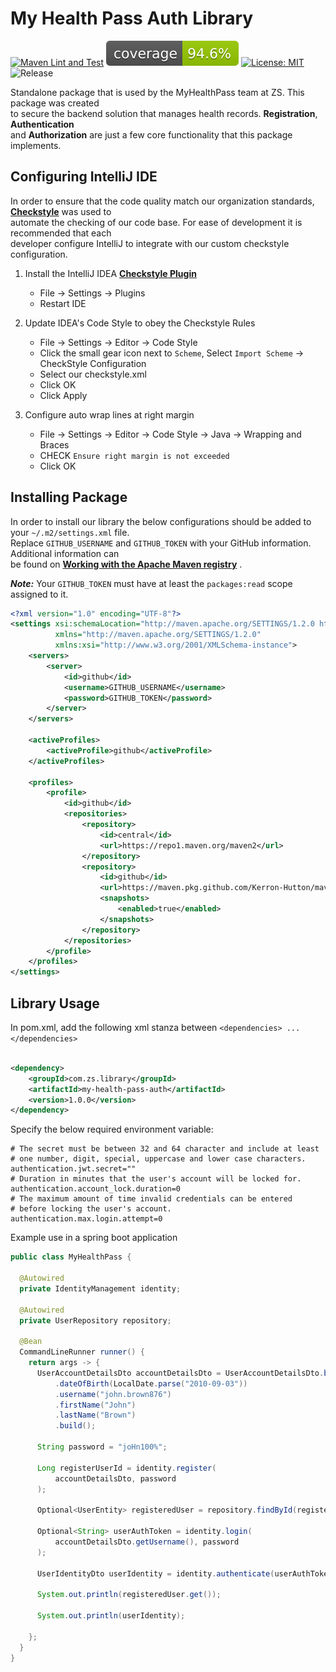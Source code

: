 # My Health Pass Auth Library

[![Maven Lint and Test](https://github.com/Kerron-Hutton/my-health-pass-auth-library/actions/workflows/maven_lint_and_test.yml/badge.svg)](https://github.com/Kerron-Hutton/my-health-pass-auth-library/actions/workflows/maven_lint_and_test.yml)
![Coverage](.github/badges/jacoco.svg)
[![License: MIT](https://img.shields.io/badge/License-MIT-blue.svg)](https://opensource.org/licenses/MIT)
![Release](https://img.shields.io/github/v/release/kerron-hutton/my-health-pass-auth-library?include_prereleases&logoColor=blue)

Standalone package that is used by the MyHealthPass team at ZS. This package was created  
to secure the backend solution that manages health records. **Registration**, **Authentication**  
and **Authorization** are just a few core functionality that this package implements.

## Configuring IntelliJ IDE

In order to ensure that the code quality match our organization
standards, **[Checkstyle](https://checkstyle.sourceforge.io/index.html)** was used to   
automate the checking of our code base. For ease of development it is recommended that each   
developer configure IntelliJ to integrate with our custom checkstyle configuration.

1. Install the IntelliJ IDEA **[Checkstyle Plugin](https://plugins.jetbrains.com/plugin/1065-checkstyle-idea)**
    - File → Settings → Plugins
    - Restart IDE

2. Update IDEA's Code Style to obey the Checkstyle Rules
    - File → Settings → Editor → Code Style
    - Click the small gear icon next to `Scheme`, Select `Import Scheme` → CheckStyle Configuration
    - Select our checkstyle.xml
    - Click OK
    - Click Apply

3. Configure auto wrap lines at right margin
    - File → Settings → Editor → Code Style → Java → Wrapping and Braces
    - CHECK `Ensure right margin is not exceeded`
    - Click OK

## Installing Package

In order to install our library the below configurations should be added to your `~/.m2/settings.xml` file.  
Replace `GITHUB_USERNAME` and `GITHUB_TOKEN` with your GitHub information. Additional information can  
be found
on **[Working with the Apache Maven registry](https://docs.github.com/en/packages/working-with-a-github-packages-registry/working-with-the-apache-maven-registry)**
.

***Note:*** Your `GITHUB_TOKEN` must have at least the `packages:read` scope assigned to it.

```xml
<?xml version="1.0" encoding="UTF-8"?>
<settings xsi:schemaLocation="http://maven.apache.org/SETTINGS/1.2.0 http://maven.apache.org/xsd/settings-1.2.0.xsd"
          xmlns="http://maven.apache.org/SETTINGS/1.2.0"
          xmlns:xsi="http://www.w3.org/2001/XMLSchema-instance">
    <servers>
        <server>
            <id>github</id>
            <username>GITHUB_USERNAME</username>
            <password>GITHUB_TOKEN</password>
        </server>
    </servers>

    <activeProfiles>
        <activeProfile>github</activeProfile>
    </activeProfiles>

    <profiles>
        <profile>
            <id>github</id>
            <repositories>
                <repository>
                    <id>central</id>
                    <url>https://repo1.maven.org/maven2</url>
                </repository>
                <repository>
                    <id>github</id>
                    <url>https://maven.pkg.github.com/Kerron-Hutton/maven</url>
                    <snapshots>
                        <enabled>true</enabled>
                    </snapshots>
                </repository>
            </repositories>
        </profile>
    </profiles>
</settings>

```

## Library Usage

In pom.xml, add the following xml stanza between `<dependencies> ... </dependencies>`

```xml

<dependency>
    <groupId>com.zs.library</groupId>
    <artifactId>my-health-pass-auth</artifactId>
    <version>1.0.0</version>
</dependency>
```

Specify the below required environment variable:

```properties
# The secret must be between 32 and 64 character and include at least 
# one number, digit, special, uppercase and lower case characters.
authentication.jwt.secret=""
# Duration in minutes that the user's account will be locked for.
authentication.account_lock.duration=0
# The maximum amount of time invalid credentials can be entered
# before locking the user's account.
authentication.max.login.attempt=0
```

Example use in a spring boot application

```java
public class MyHealthPass {

  @Autowired
  private IdentityManagement identity;

  @Autowired
  private UserRepository repository;

  @Bean
  CommandLineRunner runner() {
    return args -> {
      UserAccountDetailsDto accountDetailsDto = UserAccountDetailsDto.builder()
          .dateOfBirth(LocalDate.parse("2010-09-03"))
          .username("john.brown876")
          .firstName("John")
          .lastName("Brown")
          .build();

      String password = "joHn100%";

      Long registerUserId = identity.register(
          accountDetailsDto, password
      );

      Optional<UserEntity> registeredUser = repository.findById(registerUserId);

      Optional<String> userAuthToken = identity.login(
          accountDetailsDto.getUsername(), password
      );

      UserIdentityDto userIdentity = identity.authenticate(userAuthToken.get());

      System.out.println(registeredUser.get());

      System.out.println(userIdentity);

    };
  }
}
```
